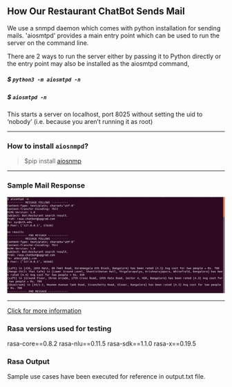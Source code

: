 ## How Our Restaurant ChatBot Sends Mail
We use a snmpd daemon which comes with python installation for sending
mails. 'aiosmtpd' provides a main entry point which can be used to
run the server on the command line.

There are 2 ways to run the server either by passing it to Python directly
or the entry point may also be installed as the aiosmtpd command,
##### $ `python3 -m aiosmtpd -n`
##### $ `aiosmtpd -n`

This starts a server on localhost, port 8025 without setting the uid to
‘nobody’ (i.e. because you aren’t running it as root)

---
### How to install `aiosnmpd`?
>$pip install [aiosnmp](https://pypi.org/project/aiosnmp/)

---
### Sample Mail Response
![sample](https://github.com/mr-samarjit-adhikari/image-repo/blob/master/Screenshot%20from%202019-07-26%2000-25-08.png?raw=true)

---
[Click for more information](https://aiosmtpd.readthedocs.io/en/latest/aiosmtpd/docs/cli.html)

### Rasa versions used for testing
rasa-core==0.8.2
rasa-nlu==0.11.5
rasa-sdk==1.1.0
rasa-x==0.19.5

### Rasa Output
Sample use cases have been executed for reference in output.txt file.
